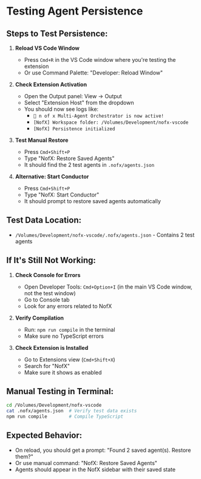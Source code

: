 # Testing Agent Persistence

## Steps to Test Persistence:

1. **Reload VS Code Window**
   - Press `Cmd+R` in the VS Code window where you're testing the extension
   - Or use Command Palette: "Developer: Reload Window"

2. **Check Extension Activation**
   - Open the Output panel: View → Output
   - Select "Extension Host" from the dropdown
   - You should now see logs like:
     - `🎸 n of x Multi-Agent Orchestrator is now active!`
     - `[NofX] Workspace folder: /Volumes/Development/nofx-vscode`
     - `[NofX] Persistence initialized`

3. **Test Manual Restore**
   - Press `Cmd+Shift+P`
   - Type "NofX: Restore Saved Agents"
   - It should find the 2 test agents in `.nofx/agents.json`

4. **Alternative: Start Conductor**
   - Press `Cmd+Shift+P`
   - Type "NofX: Start Conductor"
   - It should prompt to restore saved agents automatically

## Test Data Location:
- `/Volumes/Development/nofx-vscode/.nofx/agents.json` - Contains 2 test agents

## If It's Still Not Working:

1. **Check Console for Errors**
   - Open Developer Tools: `Cmd+Option+I` (in the main VS Code window, not the test window)
   - Go to Console tab
   - Look for any errors related to NofX

2. **Verify Compilation**
   - Run: `npm run compile` in the terminal
   - Make sure no TypeScript errors

3. **Check Extension is Installed**
   - Go to Extensions view (`Cmd+Shift+X`)
   - Search for "NofX"
   - Make sure it shows as enabled

## Manual Testing in Terminal:
```bash
cd /Volumes/Development/nofx-vscode
cat .nofx/agents.json  # Verify test data exists
npm run compile        # Compile TypeScript
```

## Expected Behavior:
- On reload, you should get a prompt: "Found 2 saved agent(s). Restore them?"
- Or use manual command: "NofX: Restore Saved Agents"
- Agents should appear in the NofX sidebar with their saved state